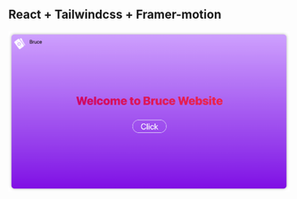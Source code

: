 <!--
 * @Date: 2023-07-12 08:59:47
 * @Author: Bruce Hsu
 * @Description: 
-->
## React + Tailwindcss + Framer-motion

<img src="./images/home.png">

